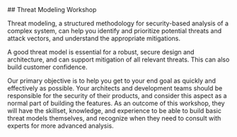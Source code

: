 

<div class="center">
<div class="title">
## Threat Modeling Workshop
</div>

Threat modeling, a structured methodology for security-based analysis of a complex system, can help you identify and prioritize potential threats and attack vectors, and understand the appropriate mitigations. 

A good threat model is essential for a robust, secure design and architecture, and can support mitigation of all relevant threats. This can also build customer confidence.  

Our primary objective is to help you get to your end goal as quickly and effectively as possible. Your architects and development teams should be responsible for the security of their products, and consider this aspect as a normal part of building the features. As an outcome of this workshop, they will have the skillset, knowledge, and experience to be able to build basic threat models themselves, and recognize when they need to consult with experts for more advanced analysis. 
</div>